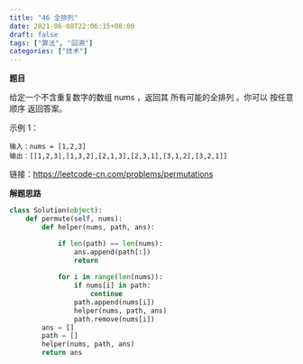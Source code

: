 ```yaml
---
title: "46 全排列"
date: 2021-06-08T22:06:15+08:00
draft: false
tags: ["算法", "回溯"]
categories: ["技术"]
---
```


**题目**

给定一个不含重复数字的数组 nums ，返回其 所有可能的全排列 。你可以 按任意顺序 返回答案。

示例 1：
```
输入：nums = [1,2,3]
输出：[[1,2,3],[1,3,2],[2,1,3],[2,3,1],[3,1,2],[3,2,1]]
```

链接：https://leetcode-cn.com/problems/permutations


**解题思路**

```python
class Solution(object):
    def permute(self, nums):
        def helper(nums, path, ans):

            if len(path) == len(nums):
                ans.append(path[:])
                return
            
            for i in range(len(nums)):
                if nums[i] in path:
                    continue
                path.append(nums[i])
                helper(nums, path, ans)
                path.remove(nums[i])
        ans = []
        path = []
        helper(nums, path, ans)
        return ans
```
